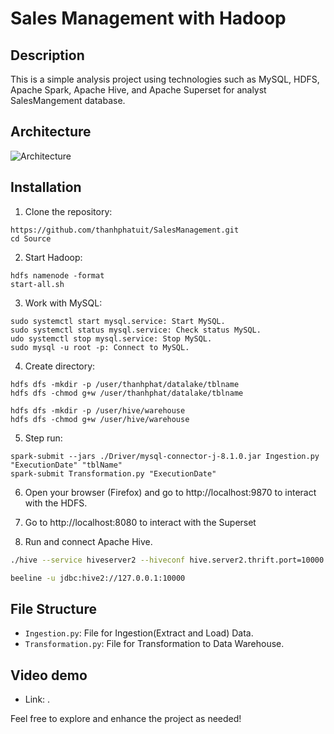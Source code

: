 # Sales Management with Hadoop

## Description

This is a simple analysis project using technologies such as MySQL, HDFS, Apache Spark, Apache Hive, and Apache Superset for analyst SalesMangement database.


## Architecture 

![Architecture](https://github.com/thanhphatuit/SalesManagement/assets/84914537/c586914c-e210-4632-9ca8-566ef86dbfd5)

## Installation

1. Clone the repository:

```
https://github.com/thanhphatuit/SalesManagement.git
cd Source
```

2. Start Hadoop:

```
hdfs namenode -format
start-all.sh
```

3. Work with MySQL:

```
sudo systemctl start mysql.service: Start MySQL.
sudo systemctl status mysql.service: Check status MySQL.
udo systemctl stop mysql.service: Stop MySQL.
sudo mysql -u root -p: Connect to MySQL.
```

4. Create directory:

```
hdfs dfs -mkdir -p /user/thanhphat/datalake/tblname
hdfs dfs -chmod g+w /user/thanhphat/datalake/tblname

hdfs dfs -mkdir -p /user/hive/warehouse
hdfs dfs -chmod g+w /user/hive/warehouse
```

5. Step run:

```
spark-submit --jars ./Driver/mysql-connector-j-8.1.0.jar Ingestion.py "ExecutionDate" "tblName"
spark-submit Transformation.py "ExecutionDate"
```

6. Open your browser (Firefox) and go to http://localhost:9870 to interact with the HDFS.

7. Go to http://localhost:8080 to interact with the Superset

8. Run and connect Apache Hive.

``` bash
./hive --service hiveserver2 --hiveconf hive.server2.thrift.port=10000 --hiveconf hive.root.logger=INFO,console --hiveconf hive.server2.enable.doAs=false

beeline -u jdbc:hive2://127.0.0.1:10000
```

## File Structure

- `Ingestion.py`: File for Ingestion(Extract and Load) Data.
- `Transformation.py`: File for Transformation to Data Warehouse.

## Video demo
- Link: .

Feel free to explore and enhance the project as needed!
